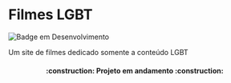 # Filmes LGBT
![Badge em Desenvolvimento](http://img.shields.io/static/v1?label=STATUS&message=EM%20DESENVOLVIMENTO&color=GREEN&style=for-the-badge)
<p>
Um site de filmes dedicado somente a conteúdo LGBT
</p>
<h4 align="center"> 
    :construction: Projeto em andamento :construction:
    </h4>
